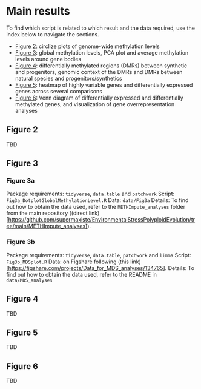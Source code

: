 # Main results

To find which script is related to which result and the data required, use the index below to navigate the sections.

 - [Figure 2](#figure-2): circlize plots of genome-wide methylation levels
 - [Figure 3](#figure-3): global methylation levels, PCA plot and average methylation levels around gene bodies
 - [Figure 4](#figure-4): differentially methylated regions (DMRs) between synthetic and progenitors, genomic context of the DMRs and DMRs between natural species and progenitors/synthetics
 - [Figure 5](#figure-5): heatmap of highly variable genes and differentially expressed genes across several comparisons
 - [Figure 6](#figure-6): Venn diagram of differentially expressed and differentially methylated genes, and visualization of gene overrepresentation analyses


## Figure 2

TBD

## Figure 3

### Figure 3a

Package requirements: `tidyverse`, `data.table` and `patchwork`
Script: `Fig3a_DotplotGlobalMethylationLevel.R`
Data: `data/Fig3a`
Details: To find out how to obtain the data used, refer to the `METHImpute_analyses` folder from the main repository ((direct link)[https://github.com/supermaxiste/EnvironmentalStressPolyploidEvolution/tree/main/METHImpute_analyses]). 

### Figure 3b

Package requirements: `tidyverse`, `data.table`, `patchwork` and `limma`
Script: `Fig3b_MDSplot.R`
Data: on Figshare following (this link)[https://figshare.com/projects/Data_for_MDS_analyses/134765].
Details: To find out how to obtain the data used, refer to the README in `data/MDS_analyses`

## Figure 4

TBD

## Figure 5

TBD

## Figure 6

TBD